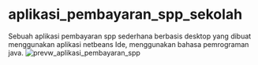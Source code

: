 # aplikasi_pembayaran_spp_sekolah
Sebuah aplikasi pembayaran spp sederhana berbasis desktop yang dibuat menggunakan aplikasi netbeans Ide, menggunakan bahasa pemrograman java.
![prevw_aplikasi_pembayaran_spp](https://github.com/LanaMaou/aplikasi_pembayaran_spp_sekolah/assets/93983578/3b51a46e-4c77-46e2-9675-b1abda63e4f9)
